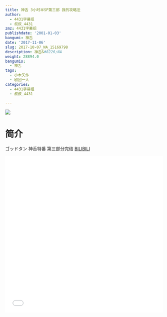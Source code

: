 ```yaml
---
title: 神舌 3小时半SP第三部 我的攻略法
author:
  - 4431字幕组
  - 叔叔_4431
zmz: 4431字幕组
publishdate: '2001-01-03'
bangumi: 神舌
date: '2017-11-06'
slug: 2017-10-07_NA_15169798
description: 神舌&#8226;NA
weight: 28894.0
bangumis:
  - 神舌
tags:
  - 小木矢作
  - 剧团一人
categories:
  - 4431字幕组
  - 叔叔_4431

---
```

![](https://i.imgur.com/b9OYlS6.png)
# 简介  
ゴッドタン
神舌特番 第三部分完结
  [BILIBILI](https://www.bilibili.com/video/av15169798/)

  <iframe src="//www.bilibili.com/blackboard/player.html?aid=15169798" width="100%" height="500" frameborder="0" allowfullscreen="allowfullscreen"></iframe>
